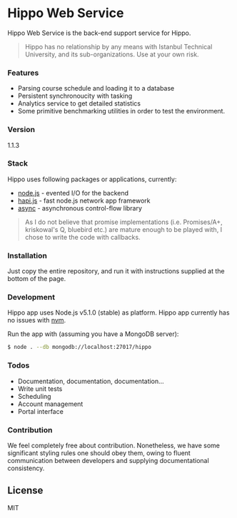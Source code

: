 # Hippo Web Service

Hippo Web Service is the back-end support service for Hippo.

> Hippo has no relationship by any means with Istanbul Technical University, and its sub-organizations. Use at your own risk.

### Features

  - Parsing course schedule and loading it to a database
  - Persistent synchronoucity with tasking
  - Analytics service to get detailed statistics
  - Some primitive benchmarking utilities in order to test the environment.

### Version
1.1.3

### Stack

Hippo uses following packages or applications, currently:

* [node.js] - evented I/O for the backend
* [hapi.js] - fast node.js network app framework
* [async] - asynchronous control-flow library

> As I do not believe that promise implementations (i.e. Promises/A+, kriskowal's Q, bluebird etc.) are mature enough to be played with, I chose to write the code with callbacks.

### Installation

Just copy the entire repository, and run it with instructions supplied at the bottom of the page.

### Development

Hippo app uses Node.js v5.1.0 (stable) as platform. Hippo app currently has no issues with [nvm].

Run the app with (assuming you have a MongoDB server):
```sh
$ node . --db mongodb://localhost:27017/hippo
```

### Todos

 - Documentation, documentation, documentation...
 - Write unit tests
 - Scheduling
 - Account management
 - Portal interface
 
### Contribution

We feel completely free about contribution. Nonetheless, we have some significant styling rules one should obey them, owing to fluent communication between developers and supplying documentational consistency.

License
----

MIT

   
   [node.js]: <http://nodejs.org>
   [hapi.js]: <https://github.com/hapijs/hapi>
   [async]: <https://github.com/caolan/async#parallel>
   [nvm]: <https://www.npmjs.com/package/nvm>
   [MongoDB]: <https://www.mongodb.org>


 

